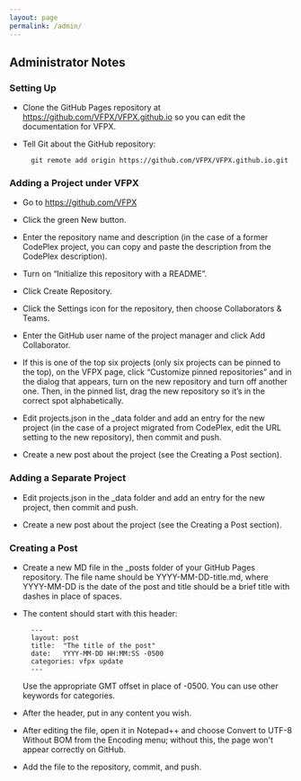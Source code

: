 ```yaml
---
layout: page
permalink: /admin/
---
```


## Administrator Notes

### Setting Up

- Clone the GitHub Pages repository at <a href="https://github.com/VFPX/VFPX.github.io" target="_blank">https://github.com/VFPX/VFPX.github.io</a> so you can edit the documentation for VFPX.

- Tell Git about the GitHub repository:

        git remote add origin https://github.com/VFPX/VFPX.github.io.git

### Adding a Project under VFPX

- Go to <a href="https://github.com/VFPX" target="_blank">https://github.com/VFPX</a>

- Click the green New button.

- Enter the repository name and description (in the case of a former CodePlex project, you can copy and paste the description from the CodePlex description).

- Turn on “Initialize this repository with a README”.

- Click Create Repository.

- Click the Settings icon for the repository, then choose Collaborators & Teams.

- Enter the GitHub user name of the project manager and click Add Collaborator.

- If this is one of the top six projects (only six projects can be pinned to the top), on the VFPX page, click “Customize pinned repositories” and in the dialog that appears, turn on the new repository and turn off another one. Then, in the pinned list, drag the new repository so it’s in the correct spot alphabetically.

- Edit projects.json in the _data folder and add an entry for the new project (in the case of a project migrated from CodePlex, edit the URL setting to the new repository), then commit and push.

- Create a new post about the project (see the  Creating a Post section).

### Adding a Separate Project

- Edit projects.json in the _data folder and add an entry for the new project, then commit and push.

- Create a new post about the project (see the  Creating a Post section).

### Creating a Post

- Create a new MD file in the _posts folder of your GitHub Pages repository. The file name should be YYYY-MM-DD-title.md, where YYYY-MM-DD is the date of the post and title should be a brief title with dashes in place of spaces.

- The content should start with this header:

        ---
        layout: post
        title:  "The title of the post"
        date:   YYYY-MM-DD HH:MM:SS -0500
        categories: vfpx update
        ---

    Use the appropriate GMT offset in place of -0500. You can use other keywords for categories.

- After the header, put in any content you wish.

- After editing the file, open it in Notepad++ and choose Convert to UTF-8 Without BOM from the Encoding menu; without this, the page won't appear correctly on GitHub.

- Add the file to the repository, commit, and push.